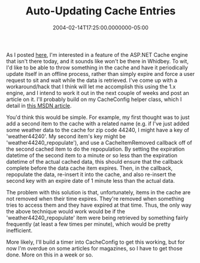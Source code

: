 ﻿---
title: Auto-Updating Cache Entries
date: "2004-02-14T17:25:00.0000000-05:00"
description: I'm interested in a feature of the ASP.NET Cache engine that isn't
featuredImage: /img/aspnetcore-1.png
---

As I posted [here](http://aspadvice.com/blogs/ssmith/archive/2004/02/02/1766.aspx), I'm interested in a feature of the ASP.NET Cache engine that isn't there today, and it sounds like won't be there in Whidbey. To wit, I'd like to be able to throw something in the cache and have it periodically update itself in an offline process, rather than simply expire and force a user request to sit and wait while the data is retrieved. I've come up with a workaround/hack that I think will let me accomplish this using the 1.x engine, and I intend to work it out in the next couple of weeks and post an article on it. I'll probably build on my CacheConfig helper class, which I detail in [this MSDN article](http://msdn.microsoft.com/library/default.asp?url=/library/en-us/dnaspp/html/aspnet-createcacheconfigobject.asp).

You'd think this would be simple. For example, my first thought was to just add a second item to the cache with a related name (e.g. if I've just added some weather data to the cache for zip code 44240, I might have a key of 'weather44240'. My second item's key might be 'weather44240_repopulate'), and use a CacheItemRemoved callback off of the second cached item to do the repopulation. By setting the expiration datetime of the second item to a minute or so less than the expiration datetime of the actual cached data, this should ensure that the callback complete before the data cache item expires. Then, in the callback, repopulate the data, re-insert it into the cache, and also re-insert the second key with an expire date of 1 minute less than the actual data.

The problem with this solution is that, unfortunately, items in the cache are not removed when their time expires. They're removed when something tries to access them and they have expired at that time. Thus, the only way the above technique would work would be if the 'weather44240_repopulate' item were being retrieved by something fairly frequently (at least a few times per minute), which would be pretty inefficient.

More likely, I'll build a timer into CacheConfig to get this working, but for now I'm overdue on some articles for magazines, so I have to get those done. More on this in a week or so.

